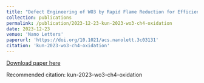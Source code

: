 ```yaml
---
title: "Defect Engineering of WO3 by Rapid Flame Reduction for Efficient Photoelectrochemical Conversion of Methane into Liquid Oxygenates"
collection: publications
permalink: /publication/2023-12-23-kun-2023-wo3-ch4-oxidation
date: 2023-12-23
venue: 'Nano Letters'
paperurl: 'https://doi.org/10.1021/acs.nanolett.3c03131'
citation: 'kun-2023-wo3-ch4-oxidation'
---
```

[Download paper here](https://doi.org/10.1021/acs.nanolett.3c03131)

Recommended citation: kun-2023-wo3-ch4-oxidation